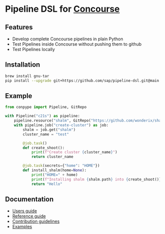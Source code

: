 # Pipeline DSL for [Concourse](https://concourse-ci.org/) 


## Features

* Develop complete Concourse pipelines in plain Python
* Test Pipelines inside Concourse without pushing them to github 
* Test Pipelines locally


## Installation

```bash
brew install gnu-tar
pip install --upgrade git+https://github.com/sap/pipeline-dsl.git@main
```

## Example

```python
from conpype import Pipeline, GitRepo

with Pipeline("c21s") as pipeline:
    pipeline.resource("shalm", GitRepo("https://github.com/wonderix/shalm"))
    with pipeline.job("create-cluster") as job:
        shalm = job.get("shalm")
        cluster_name = "test"

        @job.task()
        def create_shoot():
            print(f"Create cluster {cluster_name}")
            return cluster_name

        @job.task(secrets={"home": "HOME"})
        def install_shalm(home=None):
            print("HOME=" + home)
            print(f"Installing shalm {shalm.path} into {create_shoot()}")
            return "Hello"
```


## Documentation

* [Users guide](/doc/user.md)
* [Reference guide](/doc/reference.md)
* [Contribution guidelines](/doc/contributing.md)
* [Examples](examples)


